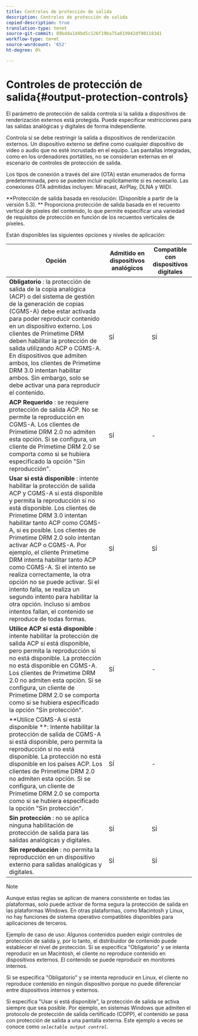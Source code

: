 ```yaml
---
title: Controles de protección de salida
description: Controles de protección de salida
copied-description: true
translation-type: tm+mt
source-git-commit: 89bdda1d4bd5c126f19ba75a819942df901183d1
workflow-type: tm+mt
source-wordcount: '652'
ht-degree: 0%

---
```



# Controles de protección de salida{#output-protection-controls}

El parámetro de protección de salida controla si la salida a dispositivos de renderización externos está protegida. Puede especificar restricciones para las salidas analógicas y digitales de forma independiente.

Controla si se debe restringir la salida a dispositivos de renderización externos. Un dispositivo externo se define como cualquier dispositivo de vídeo o audio que no esté incrustado en el equipo. Las pantallas integradas, como en los ordenadores portátiles, no se consideran externas en el escenario de controles de protección de salida.

Los tipos de conexión a través del aire (OTA) están enumerados de forma predeterminada, pero se pueden incluir explícitamente si es necesario. Las conexiones OTA admitidas incluyen: Miracast, AirPlay, DLNA y WIDI.

**Protección de salida basada en resolución: (Disponible a partir de la versión 5.3). ** Proporciona protección de salida basada en el recuento vertical de píxeles del contenido, lo que permite especificar una variedad de requisitos de protección en función de los recuentos verticales de píxeles.

Están disponibles las siguientes opciones y niveles de aplicación:

| Opción | Admitido en dispositivos analógicos | Compatible con dispositivos digitales |
|---|---|---|
| **Obligatorio** : la protección de salida de la copia analógica (ACP) o del sistema de gestión de la generación de copias (CGMS-A) debe estar activada para poder reproducir contenido en un dispositivo externo. Los clientes de Primetime DRM deben habilitar la protección de salida utilizando ACP o CGMS-A. En dispositivos que admiten ambos, los clientes de Primetime DRM 3.0 intentan habilitar ambos. Sin embargo, solo se debe activar una para reproducir el contenido. | SÍ | SÍ |
| **ACP Requerido** : se requiere protección de salida ACP. No se permite la reproducción en CGMS-A. Los clientes de Primetime DRM 2.0 no admiten esta opción. Si se configura, un cliente de Primetime DRM 2.0 se comporta como si se hubiera especificado la opción &quot;Sin reproducción&quot;. | SÍ | - |
| **Usar si está disponible** : intente habilitar la protección de salida ACP y CGMS-A si está disponible y permita la reproducción si no está disponible. Los clientes de Primetime DRM 3.0 intentan habilitar tanto ACP como CGMS-A, si es posible. Los clientes de Primetime DRM 2.0 solo intentan activar ACP o CGMS-A. Por ejemplo, el cliente Primetime DRM intenta habilitar tanto ACP como CGMS-A. Si el intento se realiza correctamente, la otra opción no se puede activar. Si el intento falla, se realiza un segundo intento para habilitar la otra opción. Incluso si ambos intentos fallan, el contenido se reproduce de todas formas. | SÍ | SÍ |
| **Utilice ACP si está disponible** : intente habilitar la protección de salida ACP si está disponible, pero permita la reproducción si no está disponible. La protección no está disponible en CGMS-A. Los clientes de Primetime DRM 2.0 no admiten esta opción. Si se configura, un cliente de Primetime DRM 2.0 se comporta como si se hubiera especificado la opción &quot;Sin protección&quot;. | SÍ | - |
| **Utilice CGMS-A si está disponible **: Intente habilitar la protección de salida de CGMS-A si está disponible, pero permita la reproducción si no está disponible. La protección no está disponible en los países ACP. Los clientes de Primetime DRM 2.0 no admiten esta opción. Si se configura, un cliente de Primetime DRM 2.0 se comporta como si se hubiera especificado la opción &quot;Sin protección&quot;. | SÍ | - |
| **Sin protección** : no se aplica ninguna habilitación de protección de salida para las salidas analógicas y digitales. | SÍ | SÍ |
| **Sin reproducción** : no permita la reproducción en un dispositivo externo para salidas analógicas y digitales. | SÍ | SÍ |

>[!NOTE]
>
>Aunque estas reglas se aplican de manera consistente en todas las plataformas, solo puede activar de forma segura la protección de salida en las plataformas Windows. En otras plataformas, como Macintosh y Linux, no hay funciones de sistema operativo compatibles disponibles para aplicaciones de terceros.

Ejemplo de caso de uso: Algunos contenidos pueden exigir controles de protección de salida y, por lo tanto, el distribuidor de contenido puede establecer el nivel de protección. Si se especifica &quot;Obligatorio&quot; y se intenta reproducir en un Macintosh, el cliente no reproduce contenido en dispositivos externos. El contenido se puede reproducir en monitores internos.

Si se especifica &quot;Obligatorio&quot; y se intenta reproducir en Linux, el cliente no reproduce contenido en ningún dispositivo porque no puede diferenciar entre dispositivos internos y externos.

Si especifica &quot;Usar si está disponible&quot;, la protección de salida se activa siempre que sea posible. Por ejemplo, en sistemas Windows que admiten el protocolo de protección de salida certificado (COPP), el contenido se pasa con protección de salida a una pantalla externa. Este ejemplo a veces se conoce como *`selectable output control`*.
